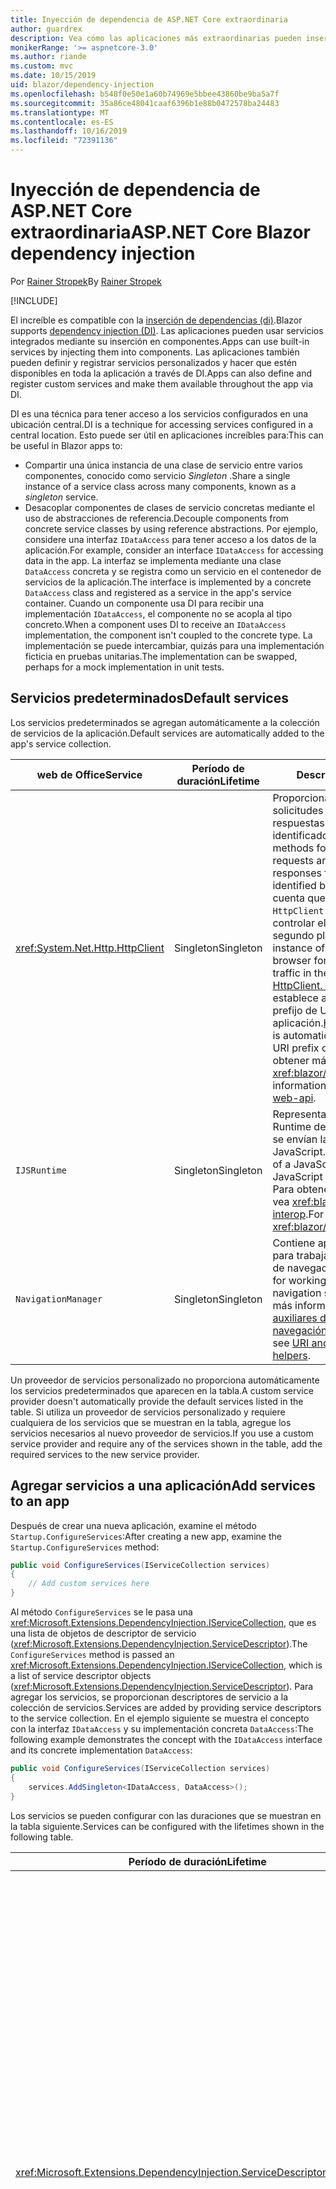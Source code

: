 ```yaml
---
title: Inyección de dependencia de ASP.NET Core extraordinaria
author: guardrex
description: Vea cómo las aplicaciones más extraordinarias pueden insertar servicios en los componentes.
monikerRange: '>= aspnetcore-3.0'
ms.author: riande
ms.custom: mvc
ms.date: 10/15/2019
uid: blazor/dependency-injection
ms.openlocfilehash: b548f0e50e1a60b74969e5bbee43860be9ba5a7f
ms.sourcegitcommit: 35a86ce48041caaf6396b1e88b0472578ba24483
ms.translationtype: MT
ms.contentlocale: es-ES
ms.lasthandoff: 10/16/2019
ms.locfileid: "72391136"
---
```

# <a name="aspnet-core-blazor-dependency-injection"></a><span data-ttu-id="ba40a-103">Inyección de dependencia de ASP.NET Core extraordinaria</span><span class="sxs-lookup"><span data-stu-id="ba40a-103">ASP.NET Core Blazor dependency injection</span></span>

<span data-ttu-id="ba40a-104">Por [Rainer Stropek](https://www.timecockpit.com)</span><span class="sxs-lookup"><span data-stu-id="ba40a-104">By [Rainer Stropek](https://www.timecockpit.com)</span></span>

[!INCLUDE[](~/includes/blazorwasm-preview-notice.md)]

<span data-ttu-id="ba40a-105">El increíble es compatible con la [inserción de dependencias (di)](xref:fundamentals/dependency-injection).</span><span class="sxs-lookup"><span data-stu-id="ba40a-105">Blazor supports [dependency injection (DI)](xref:fundamentals/dependency-injection).</span></span> <span data-ttu-id="ba40a-106">Las aplicaciones pueden usar servicios integrados mediante su inserción en componentes.</span><span class="sxs-lookup"><span data-stu-id="ba40a-106">Apps can use built-in services by injecting them into components.</span></span> <span data-ttu-id="ba40a-107">Las aplicaciones también pueden definir y registrar servicios personalizados y hacer que estén disponibles en toda la aplicación a través de DI.</span><span class="sxs-lookup"><span data-stu-id="ba40a-107">Apps can also define and register custom services and make them available throughout the app via DI.</span></span>

<span data-ttu-id="ba40a-108">DI es una técnica para tener acceso a los servicios configurados en una ubicación central.</span><span class="sxs-lookup"><span data-stu-id="ba40a-108">DI is a technique for accessing services configured in a central location.</span></span> <span data-ttu-id="ba40a-109">Esto puede ser útil en aplicaciones increíbles para:</span><span class="sxs-lookup"><span data-stu-id="ba40a-109">This can be useful in Blazor apps to:</span></span>

* <span data-ttu-id="ba40a-110">Compartir una única instancia de una clase de servicio entre varios componentes, conocido como servicio *Singleton* .</span><span class="sxs-lookup"><span data-stu-id="ba40a-110">Share a single instance of a service class across many components, known as a *singleton* service.</span></span>
* <span data-ttu-id="ba40a-111">Desacoplar componentes de clases de servicio concretas mediante el uso de abstracciones de referencia.</span><span class="sxs-lookup"><span data-stu-id="ba40a-111">Decouple components from concrete service classes by using reference abstractions.</span></span> <span data-ttu-id="ba40a-112">Por ejemplo, considere una interfaz `IDataAccess` para tener acceso a los datos de la aplicación.</span><span class="sxs-lookup"><span data-stu-id="ba40a-112">For example, consider an interface `IDataAccess` for accessing data in the app.</span></span> <span data-ttu-id="ba40a-113">La interfaz se implementa mediante una clase `DataAccess` concreta y se registra como un servicio en el contenedor de servicios de la aplicación.</span><span class="sxs-lookup"><span data-stu-id="ba40a-113">The interface is implemented by a concrete `DataAccess` class and registered as a service in the app's service container.</span></span> <span data-ttu-id="ba40a-114">Cuando un componente usa DI para recibir una implementación `IDataAccess`, el componente no se acopla al tipo concreto.</span><span class="sxs-lookup"><span data-stu-id="ba40a-114">When a component uses DI to receive an `IDataAccess` implementation, the component isn't coupled to the concrete type.</span></span> <span data-ttu-id="ba40a-115">La implementación se puede intercambiar, quizás para una implementación ficticia en pruebas unitarias.</span><span class="sxs-lookup"><span data-stu-id="ba40a-115">The implementation can be swapped, perhaps for a mock implementation in unit tests.</span></span>

## <a name="default-services"></a><span data-ttu-id="ba40a-116">Servicios predeterminados</span><span class="sxs-lookup"><span data-stu-id="ba40a-116">Default services</span></span>

<span data-ttu-id="ba40a-117">Los servicios predeterminados se agregan automáticamente a la colección de servicios de la aplicación.</span><span class="sxs-lookup"><span data-stu-id="ba40a-117">Default services are automatically added to the app's service collection.</span></span>

| <span data-ttu-id="ba40a-118">web de Office</span><span class="sxs-lookup"><span data-stu-id="ba40a-118">Service</span></span> | <span data-ttu-id="ba40a-119">Período de duración</span><span class="sxs-lookup"><span data-stu-id="ba40a-119">Lifetime</span></span> | <span data-ttu-id="ba40a-120">Descripción</span><span class="sxs-lookup"><span data-stu-id="ba40a-120">Description</span></span> |
| ------- | -------- | ----------- |
| <xref:System.Net.Http.HttpClient> | <span data-ttu-id="ba40a-121">Singleton</span><span class="sxs-lookup"><span data-stu-id="ba40a-121">Singleton</span></span> | <span data-ttu-id="ba40a-122">Proporciona métodos para enviar solicitudes HTTP y recibir respuestas HTTP de un recurso identificado por un URI.</span><span class="sxs-lookup"><span data-stu-id="ba40a-122">Provides methods for sending HTTP requests and receiving HTTP responses from a resource identified by a URI.</span></span> <span data-ttu-id="ba40a-123">Tenga en cuenta que esta instancia de `HttpClient` usa el explorador para controlar el tráfico HTTP en segundo plano.</span><span class="sxs-lookup"><span data-stu-id="ba40a-123">Note that this instance of `HttpClient` uses the browser for handling the HTTP traffic in the background.</span></span> <span data-ttu-id="ba40a-124">[HttpClient. BaseAddress](xref:System.Net.Http.HttpClient.BaseAddress) se establece automáticamente en el prefijo de URI base de la aplicación.</span><span class="sxs-lookup"><span data-stu-id="ba40a-124">[HttpClient.BaseAddress](xref:System.Net.Http.HttpClient.BaseAddress) is automatically set to the base URI prefix of the app.</span></span> <span data-ttu-id="ba40a-125">Para obtener más información, vea <xref:blazor/call-web-api>.</span><span class="sxs-lookup"><span data-stu-id="ba40a-125">For more information, see <xref:blazor/call-web-api>.</span></span> |
| `IJSRuntime` | <span data-ttu-id="ba40a-126">Singleton</span><span class="sxs-lookup"><span data-stu-id="ba40a-126">Singleton</span></span> | <span data-ttu-id="ba40a-127">Representa una instancia de un Runtime de JavaScript en la que se envían las llamadas de JavaScript.</span><span class="sxs-lookup"><span data-stu-id="ba40a-127">Represents an instance of a JavaScript runtime where JavaScript calls are dispatched.</span></span> <span data-ttu-id="ba40a-128">Para obtener más información, vea <xref:blazor/javascript-interop>.</span><span class="sxs-lookup"><span data-stu-id="ba40a-128">For more information, see <xref:blazor/javascript-interop>.</span></span> |
| `NavigationManager` | <span data-ttu-id="ba40a-129">Singleton</span><span class="sxs-lookup"><span data-stu-id="ba40a-129">Singleton</span></span> | <span data-ttu-id="ba40a-130">Contiene aplicaciones auxiliares para trabajar con URI y el estado de navegación.</span><span class="sxs-lookup"><span data-stu-id="ba40a-130">Contains helpers for working with URIs and navigation state.</span></span> <span data-ttu-id="ba40a-131">Para obtener más información, vea [aplicaciones auxiliares de URI y de estado de navegación](xref:blazor/routing#uri-and-navigation-state-helpers).</span><span class="sxs-lookup"><span data-stu-id="ba40a-131">For more information, see [URI and navigation state helpers](xref:blazor/routing#uri-and-navigation-state-helpers).</span></span> |

<span data-ttu-id="ba40a-132">Un proveedor de servicios personalizado no proporciona automáticamente los servicios predeterminados que aparecen en la tabla.</span><span class="sxs-lookup"><span data-stu-id="ba40a-132">A custom service provider doesn't automatically provide the default services listed in the table.</span></span> <span data-ttu-id="ba40a-133">Si utiliza un proveedor de servicios personalizado y requiere cualquiera de los servicios que se muestran en la tabla, agregue los servicios necesarios al nuevo proveedor de servicios.</span><span class="sxs-lookup"><span data-stu-id="ba40a-133">If you use a custom service provider and require any of the services shown in the table, add the required services to the new service provider.</span></span>

## <a name="add-services-to-an-app"></a><span data-ttu-id="ba40a-134">Agregar servicios a una aplicación</span><span class="sxs-lookup"><span data-stu-id="ba40a-134">Add services to an app</span></span>

<span data-ttu-id="ba40a-135">Después de crear una nueva aplicación, examine el método `Startup.ConfigureServices`:</span><span class="sxs-lookup"><span data-stu-id="ba40a-135">After creating a new app, examine the `Startup.ConfigureServices` method:</span></span>

```csharp
public void ConfigureServices(IServiceCollection services)
{
    // Add custom services here
}
```

<span data-ttu-id="ba40a-136">Al método `ConfigureServices` se le pasa una <xref:Microsoft.Extensions.DependencyInjection.IServiceCollection>, que es una lista de objetos de descriptor de servicio (<xref:Microsoft.Extensions.DependencyInjection.ServiceDescriptor>).</span><span class="sxs-lookup"><span data-stu-id="ba40a-136">The `ConfigureServices` method is passed an <xref:Microsoft.Extensions.DependencyInjection.IServiceCollection>, which is a list of service descriptor objects (<xref:Microsoft.Extensions.DependencyInjection.ServiceDescriptor>).</span></span> <span data-ttu-id="ba40a-137">Para agregar los servicios, se proporcionan descriptores de servicio a la colección de servicios.</span><span class="sxs-lookup"><span data-stu-id="ba40a-137">Services are added by providing service descriptors to the service collection.</span></span> <span data-ttu-id="ba40a-138">En el ejemplo siguiente se muestra el concepto con la interfaz `IDataAccess` y su implementación concreta `DataAccess`:</span><span class="sxs-lookup"><span data-stu-id="ba40a-138">The following example demonstrates the concept with the `IDataAccess` interface and its concrete implementation `DataAccess`:</span></span>

```csharp
public void ConfigureServices(IServiceCollection services)
{
    services.AddSingleton<IDataAccess, DataAccess>();
}
```

<span data-ttu-id="ba40a-139">Los servicios se pueden configurar con las duraciones que se muestran en la tabla siguiente.</span><span class="sxs-lookup"><span data-stu-id="ba40a-139">Services can be configured with the lifetimes shown in the following table.</span></span>

| <span data-ttu-id="ba40a-140">Período de duración</span><span class="sxs-lookup"><span data-stu-id="ba40a-140">Lifetime</span></span> | <span data-ttu-id="ba40a-141">Descripción</span><span class="sxs-lookup"><span data-stu-id="ba40a-141">Description</span></span> |
| -------- | ----------- |
| <xref:Microsoft.Extensions.DependencyInjection.ServiceDescriptor.Scoped*> | <span data-ttu-id="ba40a-142">Las aplicaciones de webassembly increíbles no tienen actualmente un concepto de ámbito de DI.</span><span class="sxs-lookup"><span data-stu-id="ba40a-142">Blazor WebAssembly apps don't currently have a concept of DI scopes.</span></span> <span data-ttu-id="ba40a-143">@no__t servicios registrados de -0 se comportan como los servicios `Singleton`.</span><span class="sxs-lookup"><span data-stu-id="ba40a-143">`Scoped`-registered services behave like `Singleton` services.</span></span> <span data-ttu-id="ba40a-144">Sin embargo, el modelo de hospedaje del servidor más rápido admite la duración `Scoped`.</span><span class="sxs-lookup"><span data-stu-id="ba40a-144">However, the Blazor Server hosting model supports the `Scoped` lifetime.</span></span> <span data-ttu-id="ba40a-145">En las aplicaciones de servidor increíbles, el ámbito de un registro de servicio de ámbito es la *conexión*.</span><span class="sxs-lookup"><span data-stu-id="ba40a-145">In Blazor Server apps, a scoped service registration is scoped to the *connection*.</span></span> <span data-ttu-id="ba40a-146">Por esta razón, se prefiere el uso de servicios con ámbito para los servicios que deben tener el ámbito del usuario actual, aunque la intención actual sea ejecutar el lado cliente en el explorador.</span><span class="sxs-lookup"><span data-stu-id="ba40a-146">For this reason, using scoped services is preferred for services that should be scoped to the current user, even if the current intent is to run client-side in the browser.</span></span> |
| <xref:Microsoft.Extensions.DependencyInjection.ServiceDescriptor.Singleton*> | <span data-ttu-id="ba40a-147">DI crea una *única instancia* del servicio.</span><span class="sxs-lookup"><span data-stu-id="ba40a-147">DI creates a *single instance* of the service.</span></span> <span data-ttu-id="ba40a-148">Todos los componentes que requieren un servicio `Singleton` reciben una instancia del mismo servicio.</span><span class="sxs-lookup"><span data-stu-id="ba40a-148">All components requiring a `Singleton` service receive an instance of the same service.</span></span> |
| <xref:Microsoft.Extensions.DependencyInjection.ServiceDescriptor.Transient*> | <span data-ttu-id="ba40a-149">Cada vez que un componente obtiene una instancia de un servicio `Transient` del contenedor de servicios, recibe una *nueva instancia* del servicio.</span><span class="sxs-lookup"><span data-stu-id="ba40a-149">Whenever a component obtains an instance of a `Transient` service from the service container, it receives a *new instance* of the service.</span></span> |

<span data-ttu-id="ba40a-150">El sistema DI se basa en el sistema DI en ASP.NET Core.</span><span class="sxs-lookup"><span data-stu-id="ba40a-150">The DI system is based on the DI system in ASP.NET Core.</span></span> <span data-ttu-id="ba40a-151">Para obtener más información, vea <xref:fundamentals/dependency-injection>.</span><span class="sxs-lookup"><span data-stu-id="ba40a-151">For more information, see <xref:fundamentals/dependency-injection>.</span></span>

## <a name="request-a-service-in-a-component"></a><span data-ttu-id="ba40a-152">Solicitar un servicio en un componente</span><span class="sxs-lookup"><span data-stu-id="ba40a-152">Request a service in a component</span></span>

<span data-ttu-id="ba40a-153">Una vez agregados los servicios a la colección de servicios, inserte los servicios en los componentes mediante la Directiva Razor [\@inject](xref:mvc/views/razor#inject) .</span><span class="sxs-lookup"><span data-stu-id="ba40a-153">After services are added to the service collection, inject the services into the components using the [\@inject](xref:mvc/views/razor#inject) Razor directive.</span></span> <span data-ttu-id="ba40a-154">`@inject` tiene dos parámetros:</span><span class="sxs-lookup"><span data-stu-id="ba40a-154">`@inject` has two parameters:</span></span>

* <span data-ttu-id="ba40a-155">Escriba &ndash; tipo del servicio que se va a insertar.</span><span class="sxs-lookup"><span data-stu-id="ba40a-155">Type &ndash; The type of the service to inject.</span></span>
* <span data-ttu-id="ba40a-156">Propiedad &ndash; nombre de la propiedad que recibe la aplicación insertada.</span><span class="sxs-lookup"><span data-stu-id="ba40a-156">Property &ndash; The name of the property receiving the injected app service.</span></span> <span data-ttu-id="ba40a-157">La propiedad no requiere la creación manual.</span><span class="sxs-lookup"><span data-stu-id="ba40a-157">The property doesn't require manual creation.</span></span> <span data-ttu-id="ba40a-158">El compilador crea la propiedad.</span><span class="sxs-lookup"><span data-stu-id="ba40a-158">The compiler creates the property.</span></span>

<span data-ttu-id="ba40a-159">Para obtener más información, vea <xref:mvc/views/dependency-injection>.</span><span class="sxs-lookup"><span data-stu-id="ba40a-159">For more information, see <xref:mvc/views/dependency-injection>.</span></span>

<span data-ttu-id="ba40a-160">Use varias instrucciones `@inject` para insertar distintos servicios.</span><span class="sxs-lookup"><span data-stu-id="ba40a-160">Use multiple `@inject` statements to inject different services.</span></span>

<span data-ttu-id="ba40a-161">En el ejemplo siguiente se muestra cómo utilizar `@inject`.</span><span class="sxs-lookup"><span data-stu-id="ba40a-161">The following example shows how to use `@inject`.</span></span> <span data-ttu-id="ba40a-162">El servicio que implementa `Services.IDataAccess` se inserta en la propiedad del componente `DataRepository`.</span><span class="sxs-lookup"><span data-stu-id="ba40a-162">The service implementing `Services.IDataAccess` is injected into the component's property `DataRepository`.</span></span> <span data-ttu-id="ba40a-163">Observe cómo el código solo usa la abstracción `IDataAccess`:</span><span class="sxs-lookup"><span data-stu-id="ba40a-163">Note how the code is only using the `IDataAccess` abstraction:</span></span>

[!code-cshtml[](dependency-injection/samples_snapshot/3.x/CustomerList.razor?highlight=2-3,23)]

<span data-ttu-id="ba40a-164">Internamente, la propiedad generada (`DataRepository`) se decora con el atributo `InjectAttribute`.</span><span class="sxs-lookup"><span data-stu-id="ba40a-164">Internally, the generated property (`DataRepository`) is decorated with the `InjectAttribute` attribute.</span></span> <span data-ttu-id="ba40a-165">Normalmente, este atributo no se usa directamente.</span><span class="sxs-lookup"><span data-stu-id="ba40a-165">Typically, this attribute isn't used directly.</span></span> <span data-ttu-id="ba40a-166">Si se requiere una clase base para los componentes y las propiedades insertadas también son necesarias para la clase base, agregue manualmente el `InjectAttribute`:</span><span class="sxs-lookup"><span data-stu-id="ba40a-166">If a base class is required for components and injected properties are also required for the base class, manually add the `InjectAttribute`:</span></span>

```csharp
public class ComponentBase : IComponent
{
    // DI works even if using the InjectAttribute in a component's base class.
    [Inject]
    protected IDataAccess DataRepository { get; set; }
    ...
}
```

<span data-ttu-id="ba40a-167">En los componentes derivados de la clase base, no se requiere la Directiva `@inject`.</span><span class="sxs-lookup"><span data-stu-id="ba40a-167">In components derived from the base class, the `@inject` directive isn't required.</span></span> <span data-ttu-id="ba40a-168">El `InjectAttribute` de la clase base es suficiente:</span><span class="sxs-lookup"><span data-stu-id="ba40a-168">The `InjectAttribute` of the base class is sufficient:</span></span>

```cshtml
@page "/demo"
@inherits ComponentBase

<h1>Demo Component</h1>
```

## <a name="use-di-in-services"></a><span data-ttu-id="ba40a-169">Usar DI en servicios</span><span class="sxs-lookup"><span data-stu-id="ba40a-169">Use DI in services</span></span>

<span data-ttu-id="ba40a-170">Los servicios complejos pueden requerir servicios adicionales.</span><span class="sxs-lookup"><span data-stu-id="ba40a-170">Complex services might require additional services.</span></span> <span data-ttu-id="ba40a-171">En el ejemplo anterior, `DataAccess` podría requerir el servicio predeterminado `HttpClient`.</span><span class="sxs-lookup"><span data-stu-id="ba40a-171">In the prior example, `DataAccess` might require the `HttpClient` default service.</span></span> <span data-ttu-id="ba40a-172">`@inject` (o el `InjectAttribute`) no está disponible para su uso en los servicios.</span><span class="sxs-lookup"><span data-stu-id="ba40a-172">`@inject` (or the `InjectAttribute`) isn't available for use in services.</span></span> <span data-ttu-id="ba40a-173">En su lugar, se debe usar la *inserción de constructores* .</span><span class="sxs-lookup"><span data-stu-id="ba40a-173">*Constructor injection* must be used instead.</span></span> <span data-ttu-id="ba40a-174">Los servicios necesarios se agregan agregando parámetros al constructor del servicio.</span><span class="sxs-lookup"><span data-stu-id="ba40a-174">Required services are added by adding parameters to the service's constructor.</span></span> <span data-ttu-id="ba40a-175">Cuando DI crea el servicio, reconoce los servicios que requiere en el constructor y los proporciona en consecuencia.</span><span class="sxs-lookup"><span data-stu-id="ba40a-175">When DI creates the service, it recognizes the services it requires in the constructor and provides them accordingly.</span></span>

```csharp
public class DataAccess : IDataAccess
{
    // The constructor receives an HttpClient via dependency
    // injection. HttpClient is a default service.
    public DataAccess(HttpClient client)
    {
        ...
    }
}
```

<span data-ttu-id="ba40a-176">Requisitos previos para la inserción de constructores:</span><span class="sxs-lookup"><span data-stu-id="ba40a-176">Prerequisites for constructor injection:</span></span>

* <span data-ttu-id="ba40a-177">Debe existir un constructor cuyos argumentos se puedan cumplir con DI.</span><span class="sxs-lookup"><span data-stu-id="ba40a-177">One constructor must exist whose arguments can all be fulfilled by DI.</span></span> <span data-ttu-id="ba40a-178">Los parámetros adicionales que no están incluidos en DI se permiten si especifican valores predeterminados.</span><span class="sxs-lookup"><span data-stu-id="ba40a-178">Additional parameters not covered by DI are allowed if they specify default values.</span></span>
* <span data-ttu-id="ba40a-179">El constructor aplicable debe ser *público*.</span><span class="sxs-lookup"><span data-stu-id="ba40a-179">The applicable constructor must be *public*.</span></span>
* <span data-ttu-id="ba40a-180">Debe existir un constructor aplicable.</span><span class="sxs-lookup"><span data-stu-id="ba40a-180">One applicable constructor must exist.</span></span> <span data-ttu-id="ba40a-181">En caso de ambigüedad, DI produce una excepción.</span><span class="sxs-lookup"><span data-stu-id="ba40a-181">In case of an ambiguity, DI throws an exception.</span></span>

## <a name="utility-base-component-classes-to-manage-a-di-scope"></a><span data-ttu-id="ba40a-182">Clases de componentes base de la utilidad para administrar un ámbito de DI</span><span class="sxs-lookup"><span data-stu-id="ba40a-182">Utility base component classes to manage a DI scope</span></span>

<span data-ttu-id="ba40a-183">En ASP.NET Core aplicaciones, el ámbito de los servicios de ámbito suele ser la solicitud actual.</span><span class="sxs-lookup"><span data-stu-id="ba40a-183">In ASP.NET Core apps, scoped services are typically scoped to the current request.</span></span> <span data-ttu-id="ba40a-184">Una vez completada la solicitud, el sistema DI elimina todos los servicios de ámbito o transitorios.</span><span class="sxs-lookup"><span data-stu-id="ba40a-184">After the request completes, any scoped or transient services are disposed by the DI system.</span></span> <span data-ttu-id="ba40a-185">En las aplicaciones de servidor increíbles, el ámbito de la solicitud se mantiene durante la conexión del cliente, lo que puede dar lugar a que los servicios transitorios y de ámbito duren mucho más tiempo del esperado.</span><span class="sxs-lookup"><span data-stu-id="ba40a-185">In Blazor Server apps, the request scope lasts for the duration of the client connection, which can result in transient and scoped services living much longer than expected.</span></span>

<span data-ttu-id="ba40a-186">Para limitar los servicios a la duración de un componente, puede usar las clases base `OwningComponentBase` y `OwningComponentBase<TService>`.</span><span class="sxs-lookup"><span data-stu-id="ba40a-186">To scope services to the lifetime of a component, can use the `OwningComponentBase` and `OwningComponentBase<TService>` base classes.</span></span> <span data-ttu-id="ba40a-187">Estas clases base exponen una propiedad `ScopedServices` de tipo `IServiceProvider` que resuelve los servicios cuyo ámbito es la duración del componente.</span><span class="sxs-lookup"><span data-stu-id="ba40a-187">These base classes expose a `ScopedServices` property of type `IServiceProvider` that resolve services that are scoped to the lifetime of the component.</span></span> <span data-ttu-id="ba40a-188">Para crear un componente que herede de una clase base en Razor, use la Directiva `@inherits`.</span><span class="sxs-lookup"><span data-stu-id="ba40a-188">To author a component that inherits from a base class in Razor, use the `@inherits` directive.</span></span>

```cshtml
@page "/users"
@attribute [Authorize]
@inherits OwningComponentBase<Data.ApplicationDbContext>

<h1>Users (@Service.Users.Count())</h1>
<ul>
    @foreach (var user in Service.Users)
    {
        <li>@user.UserName</li>
    }
</ul>
```

> [!NOTE]
> <span data-ttu-id="ba40a-189">Los servicios insertados en el componente mediante `@inject` o el `InjectAttribute` no se crean en el ámbito del componente y están vinculados al ámbito de la solicitud.</span><span class="sxs-lookup"><span data-stu-id="ba40a-189">Services injected into the component using `@inject` or the `InjectAttribute` aren't created in the component's scope and are tied to the request scope.</span></span>

## <a name="additional-resources"></a><span data-ttu-id="ba40a-190">Recursos adicionales</span><span class="sxs-lookup"><span data-stu-id="ba40a-190">Additional resources</span></span>

* <xref:fundamentals/dependency-injection>
* <xref:mvc/views/dependency-injection>
